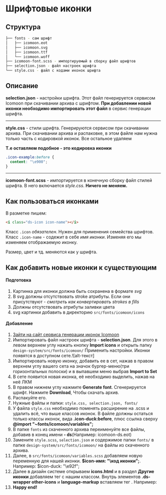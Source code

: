 # Шрифтовые иконки

## Структура

```bash
├── fonts - сам шрифт
│   ├── icomoon.eot
│   ├── icomoon.svg
│   ├── icomoon.ttf
│   └── icomoon.woff
├── icomoon-font.scss - импортируемый в сборку файл шрифтов
├── selection.json - файл настроек шрифта
└── style.css - файл с кодами иконок шрифта
```

## Описание

**selection.json** - настройки шрифта. Этот файл генерируется сервисом Icomoon при скачивании архива с шрифтом.
**При добавлении новой иконки необходимо импортировать этот файл** в сервис генерации шрифта.

***

**style.css** - стили шрифта. Генерируются сервисом при скачивании архива. При скачивании архива и распаковке, в этом файле нам нужна только часть с кодировкой иконок. Все остальное удаляем

**Т.е оставляем подобное - это кодировка иконки**
```css
.icon-example:before {
  content: "\e900";
}
```

***

**icomoon-font.scss** - импортируется в конечную сборку файл стилей шрифта. В него включается *style.css*. **Ничего не меняем.**

## Как пользоваться иконками

В разметке пишем:

```html
<i class="ds-icon icon-name"></i>
```

Класс ```.icon``` *обязателен*. Нужен для применения семейства шрифтов.
Класс ```.icon-name``` - содежит в себе *имя иконки*. Изменяя его мы изменяем отображаемую иконку.

Размер, цвет и тд. меняются как у шрифта.

## Как добавить новые иконки к существующим

#### Подготовка

1. Картинка для иконки должна быть сохранена в формате *svg*
1. В svg должны отсутствовать stroke атрибуты. Если они присутствуют - *смотреть как конвертировать strokes в fills*
1. Должны отсутствовать атрибуты заливки цвета
1. svg картинки добавить в директорию ```src/fonts/icomoon/icons```

#### Добавление

1. [Зайти на сайт сервиса генерации иконок Icomoon](https://icomoon.io/app/#/select)
1. Импортировать файл настроек шрифта - **selection.json**. Для этого в левом верхнем углу нажать кнопку **Import icons** и открыть папку ```design-system/src/fonts/icomoon/``` Применить настройки. Иконки появятся в доступном сете.![alt-текст]
1. Импортировать новую иконку, добавить ее в сет, нажав в правом верхнем углу вашего сета на значок бургер-меню(три горизонтальных полоски) и в выпавшем меню выбрав **Import to Set**
1. В сете появится новая иконка, её необходимо выделить, нажав на неё ЛКМ
1. В правом нижнем углу нажмите **Generate font**. Сгенерируется шрифт. Нажмите **Download**, Чтобы скачать архив.
1. Распакуйте его.
1. Нужные файлы и папки: ```style.css, selection.json, fonts/```
1. У файла ```style.css``` необходимо поменять расширение на .scss и удалить всё, что выше классов иконок. В файле должны остаться только классы иконок, вида **.icon-duck:before**, плюс ссылка сверху **@import "~fonts/icomoon/variables";**
1. В папке ```fonts``` из скаченного архива переименуйте все файлы, добавив в конец имени **- ds**(Например: icomoon-ds.eot)
1. Замените ```style.scss```, ```selection.json``` и содержимое папки ```fonts/``` в папке ```design-system/src/fonts/icomoon/``` на файлы из скаченного архива.
1. Далее, в ```src/fonts/icomoon/variables.scss``` добавляем новую переменную для нашей иконки. **$icon-имя: "\код иконки";**. Например: $icon-duck: "\e92f";
1. Далее в дизайн системе открываем **icons.html** и в раздел **Другие иконки** добавляем тег с нашим классом. Внутрь элементов **.ds-wrapper other-icons** и **language-markup** вставляем тег <i class="ds-icon icon-имя-иконки"></i>. Например: <i class="ds-icon icon-duck"></i>
1. **Happy end!**


